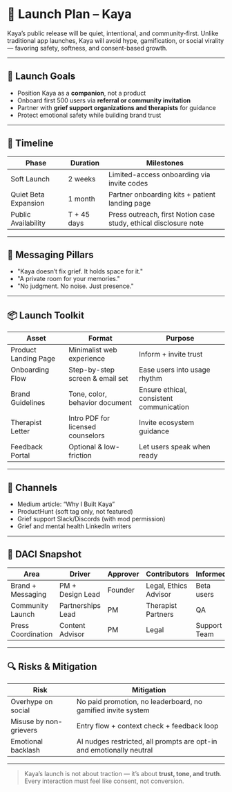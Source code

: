 # 🚀 Launch Plan – Kaya

Kaya’s public release will be quiet, intentional, and community-first. Unlike traditional app launches, Kaya will avoid hype, gamification, or social virality — favoring safety, softness, and consent-based growth.

---

## 🎯 Launch Goals

- Position Kaya as a **companion**, not a product  
- Onboard first 500 users via **referral or community invitation**  
- Partner with **grief support organizations and therapists** for guidance  
- Protect emotional safety while building brand trust

---

## 📅 Timeline

| Phase | Duration | Milestones |
|-------|----------|------------|
| Soft Launch | 2 weeks | Limited-access onboarding via invite codes |
| Quiet Beta Expansion | 1 month | Partner onboarding kits + patient landing page |
| Public Availability | T + 45 days | Press outreach, first Notion case study, ethical disclosure note |

---

## 🧭 Messaging Pillars

- "Kaya doesn’t fix grief. It holds space for it."
- "A private room for your memories."
- "No judgment. No noise. Just presence."

---

## 📦 Launch Toolkit

| Asset | Format | Purpose |
|-------|--------|---------|
| Product Landing Page | Minimalist web experience | Inform + invite trust |
| Onboarding Flow | Step-by-step screen & email set | Ease users into usage rhythm |
| Brand Guidelines | Tone, color, behavior document | Ensure ethical, consistent communication |
| Therapist Letter | Intro PDF for licensed counselors | Invite ecosystem guidance |
| Feedback Portal | Optional & low-friction | Let users speak when ready |

---

## 📣 Channels

- Medium article: “Why I Built Kaya”  
- ProductHunt (soft tag only, not featured)  
- Grief support Slack/Discords (with mod permission)  
- Grief and mental health LinkedIn writers

---

## 👥 DACI Snapshot

| Area | Driver | Approver | Contributors | Informed |
|------|--------|----------|--------------|----------|
| Brand + Messaging | PM + Design Lead | Founder | Legal, Ethics Advisor | Beta users |
| Community Launch | Partnerships Lead | PM | Therapist Partners | QA |
| Press Coordination | Content Advisor | PM | Legal | Support Team |

---

## 🔍 Risks & Mitigation

| Risk | Mitigation |
|------|------------|
| Overhype on social | No paid promotion, no leaderboard, no gamified invite system |
| Misuse by non-grievers | Entry flow + context check + feedback loop |
| Emotional backlash | AI nudges restricted, all prompts are opt-in and emotionally neutral |

---

> Kaya’s launch is not about traction — it’s about **trust, tone, and truth**. Every interaction must feel like consent, not conversion.
